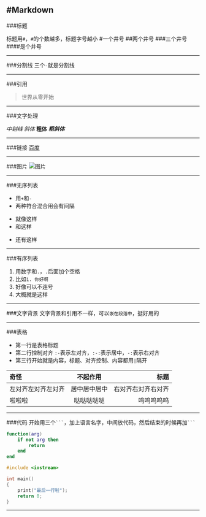 #Markdown
---
###标题

标题用`#`，`#`的个数越多，标题字号越小
#一个井号
##两个井号
###三个井号
####是个井号

---
###分割线
三个`-`就是分割线

---
###引用
>世界从零开始

---
###文字处理

*~~中划线~~*
*斜体*
**粗体**
***粗斜体***

---
###链接
[百度](www.baidu.com)

---
###图片
![图片](C://Users//Yin//Desktop//123.png)

---
###无序列表
+ 用`+`和`-`
+ 两种符合混合用会有间隔
- 就像这样
- 和这样
+ 还有这样

---
###有序列表
1. 用数字和`.`，`.`后面加个空格
2. 比如`1. 你好啊`
32. 好像可以不连号
3. 大概就是这样

---
###文字背景 
文字背景和引用不一样，可以`嵌在段落中`，挺好用的

---
###表格
- 第一行是表格标题
- 第二行控制对齐 `:-`表示左对齐，`:-:`表示居中，`-:`表示右对齐
- 第三行开始就是内容，标题、对齐控制、内容都用`|`隔开

|奇怪|不起作用|标题|
|:-|:-:|-:|
|左对齐左对齐左对齐|居中居中居中|右对齐右对齐右对齐|
|啦啦啦|哒哒哒哒哒|呜呜呜呜呜|

---
###代码
开始用三个` ``` `，加上语言名字，中间放代码，然后结束的时候再加` ``` `

```lua
function(arg)
    if not arg then 
        return
    end
end
```

```c++
#include <iostream>

int main()
{
    print("最后一行啦");
    return 0;
}
```
---